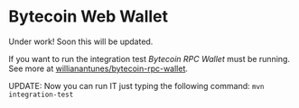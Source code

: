# Bytecoin Web Wallet

Under work! Soon this will be updated. 

If you want to run the integration test _Bytecoin RPC Wallet_ must be running. See more at [willianantunes/bytecoin-rpc-wallet](https://hub.docker.com/r/willianantunes/bytecoin-rpc-wallet/).

UPDATE: Now you can run IT just typing the following command: `mvn integration-test`